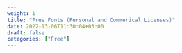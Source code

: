 ```yaml
---
weight: 1
title: "Free Fonts (Personal and Commerical Licenses)"
date: 2022-13-06T11:30:04+03:00
draft: false
categories: ["Free"]
---
```

